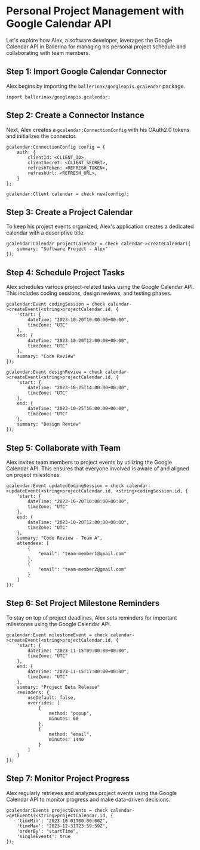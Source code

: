 # Personal Project Management with Google Calendar API

Let's explore how Alex, a software developer, leverages the Google Calendar API in Ballerina for managing his personal project schedule and collaborating with team members.

## Step 1: Import Google Calendar Connector

Alex begins by importing the `ballerinax/googleapis.gcalendar` package.

```ballerina
import ballerinax/googleapis.gcalendar;
```

## Step 2: Create a Connector Instance

Next, Alex creates a `gcalendar:ConnectionConfig` with his OAuth2.0 tokens and initializes the connector.

```ballerina
gcalendar:ConnectionConfig config = {
    auth: {
        clientId: <CLIENT_ID>,
        clientSecret: <CLIENT_SECRET>,
        refreshToken: <REFRESH_TOKEN>,
        refreshUrl: <REFRESH_URL>,
    }
};

gcalendar:Client calendar = check new(config);
```

## Step 3: Create a Project Calendar

To keep his project events organized, Alex's application creates a dedicated calendar with a descriptive title.

```ballerina
gcalendar:Calendar projectCalendar = check calendar->createCalendar({
    summary: "Software Project - Alex"
});
```

## Step 4: Schedule Project Tasks

Alex schedules various project-related tasks using the Google Calendar API. This includes coding sessions, design reviews, and testing phases.

```ballerina
gcalendar:Event codingSession = check calendar->createEvent(<string>projectCalendar.id, {
    'start: {
        dateTime: "2023-10-20T10:00:00+00:00",
        timeZone: "UTC"
    },
    end: {
        dateTime: "2023-10-20T12:00:00+00:00",
        timeZone: "UTC"
    },
    summary: "Code Review"
});

gcalendar:Event designReview = check calendar->createEvent(<string>projectCalendar.id, {
    'start: {
        dateTime: "2023-10-25T14:00:00+00:00",
        timeZone: "UTC"
    },
    end: {
        dateTime: "2023-10-25T16:00:00+00:00",
        timeZone: "UTC"
    },
    summary: "Design Review"
});
```

## Step 5: Collaborate with Team

Alex invites team members to project events by utilizing the Google Calendar API. This ensures that everyone involved is aware of and aligned on project milestones.

```ballerina
gcalendar:Event updatedCodingSession = check calendar->updateEvent(<string>projectCalendar.id, <string>codingSession.id, {
    'start: {
        dateTime: "2023-10-20T10:00:00+00:00",
        timeZone: "UTC"
    },
    end: {
        dateTime: "2023-10-20T12:00:00+00:00",
        timeZone: "UTC"
    },
    summary: "Code Review - Team A",
    attendees: [
        {
            "email": "team-member1@gmail.com"
        },
        {
            "email": "team-member2@gmail.com"
        }
    ]
});
```

## Step 6: Set Project Milestone Reminders

To stay on top of project deadlines, Alex sets reminders for important milestones using the Google Calendar API.

```ballerina
gcalendar:Event milestoneEvent = check calendar->createEvent(<string>projectCalendar.id, {
    'start: {
        dateTime: "2023-11-15T09:00:00+00:00",
        timeZone: "UTC"
    },
    end: {
        dateTime: "2023-11-15T17:00:00+00:00",
        timeZone: "UTC"
    },
    summary: "Project Beta Release"
    reminders: {
        useDefault: false,
        overrides: [
            {
                method: "popup",
                minutes: 60
            },
            {
                method: "email",
                minutes: 1440
            }
        ]
    }
});
```

## Step 7: Monitor Project Progress

Alex regularly retrieves and analyzes project events using the Google Calendar API to monitor progress and make data-driven decisions.

```ballerina
gcalendar:Events projectEvents = check calendar->getEvents(<string>projectCalendar.id, {
    'timeMin': "2023-10-01T00:00:00Z",
    'timeMax': "2023-12-31T23:59:59Z",
    'orderBy': "startTime",
    'singleEvents': true
});
```
